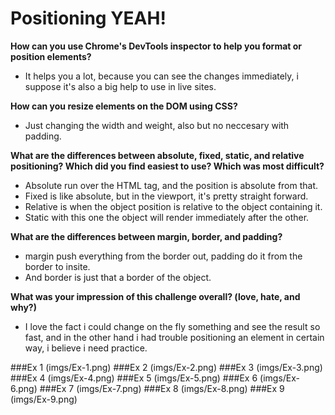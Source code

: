 # Positioning YEAH!

**How can you use Chrome's DevTools inspector to help you format or position elements?**
- It helps you a lot, because you can see the changes immediately, i suppose it's also a big help to use in live sites.

**How can you resize elements on the DOM using CSS?**
- Just changing the width and weight, also but no neccesary with padding.

**What are the differences between absolute, fixed, static, and relative positioning? Which did you find easiest to use? Which was most difficult?**
- Absolute run over the HTML tag, and the position is absolute from that.
- Fixed is like absolute, but in the viewport, it's pretty straight forward.
- Relative is when the object position is relative to the object containing it.
- Static with this one the object will render immediately after the other.

**What are the differences between margin, border, and padding?**
- margin push everything from the border out, padding do it from the border to insite.
-  And border is just that a border of the object.

**What was your impression of this challenge overall? (love, hate, and why?)**
- I love the fact i could change on the fly something and see the result so fast, and in the other hand i had trouble positioning an element in certain way, i believe i need practice.

###Ex 1
(imgs/Ex-1.png)
###Ex 2
(imgs/Ex-2.png)
###Ex 3
(imgs/Ex-3.png)
###Ex 4
(imgs/Ex-4.png)
###Ex 5
(imgs/Ex-5.png)
###Ex 6
(imgs/Ex-6.png)
###Ex 7
(imgs/Ex-7.png)
###Ex 8
(imgs/Ex-8.png)
###Ex 9
(imgs/Ex-9.png)
